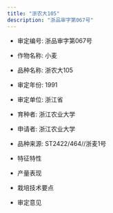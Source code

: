 ```yaml
---
title: "浙农大105"
description: "浙品审字第067号"
---
```

* 审定编号:  浙品审字第067号

*  作物名称:  小麦

*  品种名称:  浙农大105

*  审定年份:  1991

*  审定单位:  浙江省

* 育种者:  浙江农业大学

*  申请者:  浙江农业大学

*  品种来源:  ST2422/464//浙麦1号

*  特征特性


*  产量表现


*  栽培技术要点


*  审定意见

